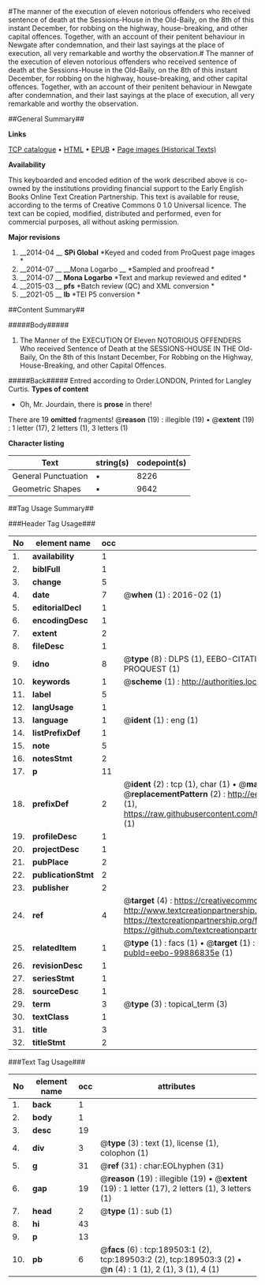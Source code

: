 #The manner of the execution of eleven notorious offenders who received sentence of death at the Sessions-House in the Old-Baily, on the 8th of this instant December, for robbing on the highway, house-breaking, and other capital offences. Together, with an account of their penitent behaviour in Newgate after condemnation, and their last sayings at the place of execution, all very remarkable and worthy the observation.#
The manner of the execution of eleven notorious offenders who received sentence of death at the Sessions-House in the Old-Baily, on the 8th of this instant December, for robbing on the highway, house-breaking, and other capital offences. Together, with an account of their penitent behaviour in Newgate after condemnation, and their last sayings at the place of execution, all very remarkable and worthy the observation.

##General Summary##

**Links**

[TCP catalogue](http://www.ota.ox.ac.uk/tcp/)  • 
[HTML](http://tei.it.ox.ac.uk/tcp/Texts-HTML/free/B26/B26496.html)  • 
[EPUB](http://tei.it.ox.ac.uk/tcp/Texts-EPUB/free/B26/B26496.epub) • 
[Page images (Historical Texts)](https://historicaltexts.jisc.ac.uk/eebo-99886835e)

**Availability**

This keyboarded and encoded edition of the work described above is co-owned by the
    institutions providing financial support to the Early English Books Online Text Creation
    Partnership. This text is available for reuse, according to the terms of  Creative Commons 0 1.0 Universal
    licence. The text can be copied, modified, distributed and performed, even for commercial
    purposes, all without asking permission.

**Major revisions**

1. __2014-04 __ __SPi Global__ *Keyed and coded from ProQuest page images *
1. __2014-07 __ __Mona Logarbo __ *Sampled and proofread *
1. __2014-07 __ __Mona Logarbo__ *Text and markup reviewed and edited *
1. __2015-03 __ __pfs__ *Batch review (QC) and XML conversion *
1. __2021-05 __ __lb__ *TEI P5 conversion *

##Content Summary##

#####Body#####

1. The Manner of the EXECUTION Of Eleven NOTORIOUS OFFENDERS Who received Sentence of Death at the SESSIONS-HOUSE IN THE Old-Baily, On the 8th of this Instant December, For Robbing on the Highway, House-Breaking, and other Capital Offences.

#####Back#####
Entred according to Order.LONDON, Printed for Langley Curtis.
**Types of content**

  * Oh, Mr. Jourdain, there is **prose** in there!

There are 19 **omitted** fragments! 
 @__reason__ (19) : illegible (19)  •  @__extent__ (19) : 1 letter (17), 2 letters (1), 3 letters (1)

**Character listing**


|Text|string(s)|codepoint(s)|
|---|---|---|
|General Punctuation|•|8226|
|Geometric Shapes|▪|9642|

##Tag Usage Summary##

###Header Tag Usage###

|No|element name|occ|attributes|
|---|---|---|---|
|1.|__availability__|1||
|2.|__biblFull__|1||
|3.|__change__|5||
|4.|__date__|7| @__when__ (1) : 2016-02 (1)|
|5.|__editorialDecl__|1||
|6.|__encodingDesc__|1||
|7.|__extent__|2||
|8.|__fileDesc__|1||
|9.|__idno__|8| @__type__ (8) : DLPS (1), EEBO-CITATION (1), VID (1), EEBO-PROQUEST (1), STC (3), PROQUEST (1)|
|10.|__keywords__|1| @__scheme__ (1) : http://authorities.loc.gov/ (1)|
|11.|__label__|5||
|12.|__langUsage__|1||
|13.|__language__|1| @__ident__ (1) : eng (1)|
|14.|__listPrefixDef__|1||
|15.|__note__|5||
|16.|__notesStmt__|2||
|17.|__p__|11||
|18.|__prefixDef__|2| @__ident__ (2) : tcp (1), char (1)  •  @__matchPattern__ (2) : ([0-9\-]+):([0-9IVX]+) (1), (.+) (1)  •  @__replacementPattern__ (2) : http://eebo.chadwyck.com/downloadtiff?vid=$1&page=$2 (1), https://raw.githubusercontent.com/textcreationpartnership/Texts/master/tcpchars.xml#$1 (1)|
|19.|__profileDesc__|1||
|20.|__projectDesc__|1||
|21.|__pubPlace__|2||
|22.|__publicationStmt__|2||
|23.|__publisher__|2||
|24.|__ref__|4| @__target__ (4) : https://creativecommons.org/publicdomain/zero/1.0/ (1), http://www.textcreationpartnership.org/docs/. (1), https://textcreationpartnership.org/faq/#faq05 (1), https://github.com/textcreationpartnership (1)|
|25.|__relatedItem__|1| @__type__ (1) : facs (1)  •  @__target__ (1) : https://data.historicaltexts.jisc.ac.uk/view?pubId=eebo-99886835e (1)|
|26.|__revisionDesc__|1||
|27.|__seriesStmt__|1||
|28.|__sourceDesc__|1||
|29.|__term__|3| @__type__ (3) : topical_term (3)|
|30.|__textClass__|1||
|31.|__title__|3||
|32.|__titleStmt__|2||


###Text Tag Usage###

|No|element name|occ|attributes|
|---|---|---|---|
|1.|__back__|1||
|2.|__body__|1||
|3.|__desc__|19||
|4.|__div__|3| @__type__ (3) : text (1), license (1), colophon (1)|
|5.|__g__|31| @__ref__ (31) : char:EOLhyphen (31)|
|6.|__gap__|19| @__reason__ (19) : illegible (19)  •  @__extent__ (19) : 1 letter (17), 2 letters (1), 3 letters (1)|
|7.|__head__|2| @__type__ (1) : sub (1)|
|8.|__hi__|43||
|9.|__p__|13||
|10.|__pb__|6| @__facs__ (6) : tcp:189503:1 (2), tcp:189503:2 (2), tcp:189503:3 (2)  •  @__n__ (4) : 1 (1), 2 (1), 3 (1), 4 (1)|

